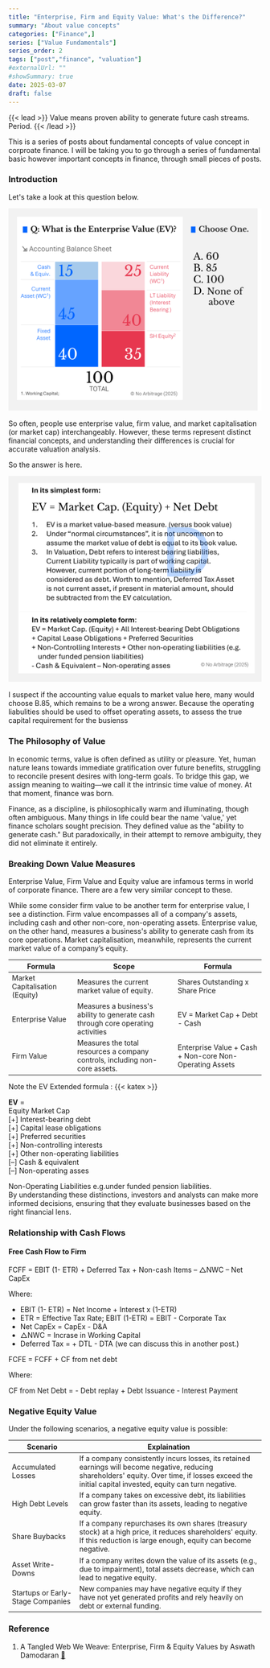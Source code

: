 ```yaml
---
title: "Enterprise, Firm and Equity Value: What's the Difference?"
summary: "About value concepts"
categories: ["Finance",]
series: ["Value Fundamentals"]
series_order: 2
tags: ["post","finance", "valuation"]
#externalUrl: ""
#showSummary: true
date: 2025-03-07
draft: false
---
```


{{< lead >}}
Value means proven ability to generate future cash streams. Period.
{{< /lead >}}

This is a series of posts about fundamental concepts of value concept in corproate finance. I will be taking you to go through a series of fundamental basic however important concepts in finance, through small pieces of posts.

### Introduction
Let's take a look at this question below.

![Question about EV Calculation](EV-flashcard-front.png)

So often, people use enterprise value, firm value, and market capitalisation (or market cap) interchangeably. However, these terms represent distinct financial concepts, and understanding their differences is crucial for accurate valuation analysis.

So the answer is here.

![Question about EV Calculation](EV-flashcard-back.png)

I suspect if the accounting value equals to  market value here, many would choose B.85, which remains to be a wrong answer. Because the operating liabulities should be used to offset operating assets, to assess the true capital requirement for the busienss

### The Philosophy of Value

In economic terms, value is often defined as utility or pleasure. Yet, human nature leans towards immediate gratification over future benefits, struggling to reconcile present desires with long-term goals. To bridge this gap, we assign meaning to waiting—we call it the intrinsic time value of money. At that moment, finance was born.

Finance, as a discipline, is philosophically warm and illuminating, though often ambiguous. Many things in life could bear the name 'value,' yet finance scholars sought precision. They defined value as the "ability to generate cash." But paradoxically, in their attempt to remove ambiguity, they did not eliminate it entirely.

### Breaking Down Value Measures

Enterprise Value,  Firm Value and Equity value are infamous terms in world of corporate finance. There are a few very similar concept to these.

While some consider firm value to be another term for enterprise value, I see a distinction. Firm value encompasses all of a company's assets, including cash and other non-core, non-operating assets. Enterprise value, on the other hand, measures a business's ability to generate cash from its core operations. Market capitalisation, meanwhile, represents the current market value of a company’s equity.

| Formula | Scope | Formula |
| --- | --- | --- |
| Market Capitalisation (Equity) | Measures the current market value of equity. | Shares Outstanding x Share Price |
| Enterprise Value | Measures a business's ability to generate cash through core operating activities | EV = Market Cap + Debt - Cash |
| Firm Value | Measures the total resources a company controls, including non-core assets. | Enterprise Value + Cash + Non-core Non-Operating Assets |

Note the EV Extended formula :
{{< katex >}}

**EV** = <br>
Equity Market Cap 
<br>[+] Interest-bearing debt 
<br>[+] Capital lease obligations
<br>[+] Preferred securities
<br>[+] Non-controlling interests 
<br> [+] Other non-operating liabilities 
<br>[–] Cash & equivalent
<br>[–] Non-operating asses


Non-Operating Liabilities e.g.under funded pension liabilities.
</br> By understanding these distinctions, investors and analysts can make more informed decisions, ensuring that they evaluate businesses based on the right financial lens.

### Relationship with Cash Flows

#### Free Cash Flow to Firm

FCFF = EBIT (1- ETR) + Deferred Tax  + Non-cash Items  – △NWC – Net CapEx

Where:

* EBIT (1- ETR) = Net Income + Interest x (1-ETR)
* ETR = Effective Tax Rate; EBIT (1-ETR) = EBIT - Corporate Tax
* Net CapEx = CapEx -  D&A
* △NWC = Incrase in Working Capital
* Deferred Tax = + DTL - DTA (we can discuss this in another post.)

FCFE = FCFF + CF from net debt

Where:

CF from Net Debt =  - Debt replay + Debt Issuance - Interest Payment

### Negative Equity Value

Under the following scenarios, a negative equity value is possible:

| Scenario | Explaination |
| --------| ---------|
| Accumulated Losses | If a company consistently incurs losses, its retained earnings will become negative, reducing shareholders' equity. Over time, if losses exceed the initial capital invested, equity can turn negative.|
| High Debt Levels | If a company takes on excessive debt, its liabilities can grow faster than its assets, leading to negative equity. |
| Share Buybacks|  If a company repurchases its own shares (treasury stock) at a high price, it reduces shareholders' equity. If this reduction is large enough, equity can become negative.|
| Asset Write-Downs | If a company writes down the value of its assets (e.g., due to impairment), total assets decrease, which can lead to negative equity.|
| Startups or Early-Stage Companies | New companies may have negative equity if they have not yet generated profits and rely heavily on debt or external funding. |

### Reference
1. A Tangled Web We Weave: Enterprise, Firm & Equity Values by Aswath Damodaran [🔗](https://pages.stern.nyu.edu/~adamodar/pdfiles/eqnotes/webcasts/multiplecalc/multiplecalc.pdf)